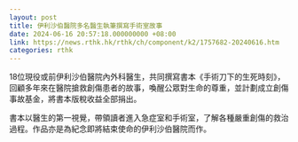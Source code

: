 ```yaml
---
layout: post
title: 伊利沙伯醫院多名醫生執筆撰寫手術室故事
date: 2024-06-16 20:57:18.000000000 +08:00
link: https://news.rthk.hk/rthk/ch/component/k2/1757682-20240616.htm
categories: rthk
---
```


18位現役或前伊利沙伯醫院內外科醫生，共同撰寫書本《手術刀下的生死時刻》，回顧多年來在醫院搶救創傷患者的故事，喚醒公眾對生命的尊重，並計劃成立創傷事故基金，將書本版稅收益全部捐出。

書本以醫生的第一視覺，帶領讀者進入急症室和手術室，了解各種嚴重創傷的救治過程。作品亦是為紀念即將結束使命的伊利沙伯醫院而作。
